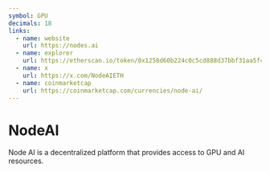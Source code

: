 ```yaml
---
symbol: GPU
decimals: 18
links:
  - name: website
    url: https://nodes.ai
  - name: explorer
    url: https://etherscan.io/token/0x1258d60b224c0c5cd888d37bbf31aa5fcfb7e870
  - name: x
    url: https://x.com/NodeAIETH
  - name: coinmarketcap
    url: https://coinmarketcap.com/currencies/node-ai/
---
```


# NodeAI

Node AI is a decentralized platform that provides access to GPU and AI resources.
